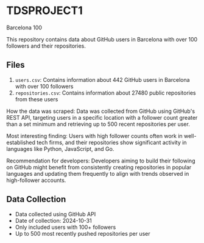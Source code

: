 # TDSPROJECT1
Barcelona 100

This repository contains data about GitHub users in Barcelona with over 100 followers and their repositories.

## Files

1. `users.csv`: Contains information about 442 GitHub users in Barcelona with over 100 followers
2. `repositories.csv`: Contains information about 27480 public repositories from these users

How the data was scraped: Data was collected from GitHub using GitHub's REST API, targeting users in a specific location with a follower count greater than a set minimum and retrieving up to 500 recent repositories per user.


Most interesting finding: Users with high follower counts often work in well-established tech firms, and their repositories show significant activity in languages like Python, JavaScript, and Go.


Recommendation for developers: Developers aiming to build their following on GitHub might benefit from consistently creating repositories in popular languages and updating them frequently to align with trends observed in high-follower accounts.

## Data Collection

- Data collected using GitHub API
- Date of collection: 2024-10-31
- Only included users with 100+ followers
- Up to 500 most recently pushed repositories per user
